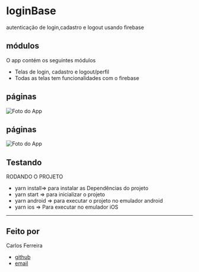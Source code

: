 # loginBase
autenticação de login,cadastro e logout usando firebase

## módulos

O app contém os seguintes módulos

* Telas de login, cadastro e logout/perfil
* Todas as telas tem funcionalidades com o firebase 

## páginas
![Foto do App](https://github.com/CarlosSTS/loginBase/blob/master/gitProject.gif)

## páginas
![Foto do App](https://github.com/CarlosSTS/loginBase/blob/master/Screen%20Shot%202021-01-10%20at%2021.37.36.png)



## Testando
RODANDO O PROJETO
* yarn install=>  para instalar as  Dependências do projeto
* yarn start => para inicializar o projeto
* yarn android => para executar o projeto no emulador android
* yarn ios => Para executar no emulador iOS

****

## Feito por

Carlos Ferreira
* [github](https://www.github.com/CarlosSTS)
* [email](https://carlossts826@gmail.com)
